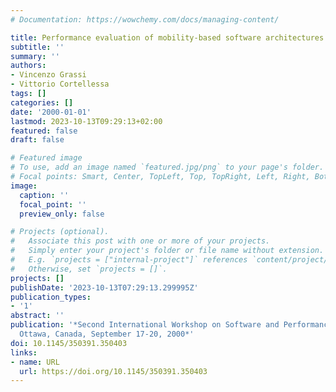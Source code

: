 ```yaml
---
# Documentation: https://wowchemy.com/docs/managing-content/

title: Performance evaluation of mobility-based software architectures
subtitle: ''
summary: ''
authors:
- Vincenzo Grassi
- Vittorio Cortellessa
tags: []
categories: []
date: '2000-01-01'
lastmod: 2023-10-13T09:29:13+02:00
featured: false
draft: false

# Featured image
# To use, add an image named `featured.jpg/png` to your page's folder.
# Focal points: Smart, Center, TopLeft, Top, TopRight, Left, Right, BottomLeft, Bottom, BottomRight.
image:
  caption: ''
  focal_point: ''
  preview_only: false

# Projects (optional).
#   Associate this post with one or more of your projects.
#   Simply enter your project's folder or file name without extension.
#   E.g. `projects = ["internal-project"]` references `content/project/deep-learning/index.md`.
#   Otherwise, set `projects = []`.
projects: []
publishDate: '2023-10-13T07:29:13.299995Z'
publication_types:
- '1'
abstract: ''
publication: '*Second International Workshop on Software and Performance, WOSP 2000,
  Ottawa, Canada, September 17-20, 2000*'
doi: 10.1145/350391.350403
links:
- name: URL
  url: https://doi.org/10.1145/350391.350403
---
```

